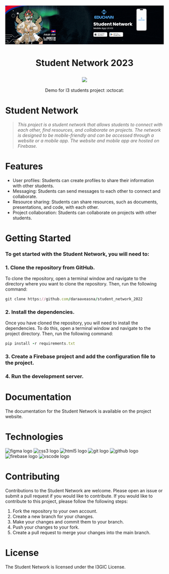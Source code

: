 ![MaterHead](https://github.com/daraaveasna/student_network_2022/blob/main/assets/images/githubBanner.gif)
# <p align="center"> Student Network 2023 </p>
<div align="center">
<a href="https://www.twitter.com/daraa_veasna" target="_blank" rel="noreferrer"><img 
src="https://img.shields.io/twitter/follow/daraa_veasna?logo=twitter&style=for-the-badge&color=0891b2&labelColor=181824"
/></a>
</div>
<p align="center"> Demo for I3 students project   :octocat: </p>


# Student Network 
> *This project is a student network that allows students to connect with each other, find resources, and collaborate on projects. The network is designed to be mobile-friendly and can be accessed through a website or a mobile app. The website and mobile app are hosted on Firebase.*

# Features 
* User profiles: Students can create profiles to share their information with other students.
* Messaging: Students can send messages to each other to connect and collaborate.
* Resource sharing: Students can share resources, such as documents, presentations, and code, with each other.
* Project collaboration: Students can collaborate on projects with other students.

# Getting Started
### To get started with the Student Network, you will need to:

### 1. Clone the repository from GitHub.

To clone the repository, open a terminal window and navigate to the directory where you want to clone the repository. Then, run the following command:
```ruby
git clone https://github.com/daraaveasna/student_network_2022
````
### 2. Install the dependencies.

Once you have cloned the repository, you will need to install the dependencies. To do this, open a terminal window and navigate to the project directory. Then, run the following command:

```ruby
pip install -r requirements.txt
```

### 3. Create a Firebase project and add the configuration file to the project.
### 4. Run the development server.

# Documentation
The documentation for the Student Network is available on the project website.

# Technologies
<div align="left">
  <img src="https://cdn.jsdelivr.net/gh/devicons/devicon/icons/figma/figma-original.svg" height="40" width="52" alt="figma logo"  />
  <img src="https://cdn.jsdelivr.net/gh/devicons/devicon/icons/css3/css3-original.svg" height="40" width="52" alt="css3 logo"  />
  <img src="https://cdn.jsdelivr.net/gh/devicons/devicon/icons/html5/html5-original.svg" height="40" width="52" alt="html5 logo"  />
  <img src="https://cdn.jsdelivr.net/gh/devicons/devicon/icons/git/git-original.svg" height="40" width="52" alt="git logo"  />
  <img src="https://cdn.jsdelivr.net/gh/devicons/devicon/icons/github/github-original.svg" height="40" width="52" alt="github logo"  />
  <img src="https://cdn.jsdelivr.net/gh/devicons/devicon/icons/firebase/firebase-plain.svg" height="40" width="52" alt="firebase logo"  />
  <img src="https://cdn.jsdelivr.net/gh/devicons/devicon/icons/vscode/vscode-original.svg" height="40" width="52" alt="vscode logo"  />
</div>

###

# Contributing
Contributions to the Student Network are welcome. Please open an issue or submit a pull request if you would like to contribute.
If you would like to contribute to this project, please follow the following steps:

1. Fork the repository to your own account.
2. Create a new branch for your changes.
3. Make your changes and commit them to your branch.
4. Push your changes to your fork.
5. Create a pull request to merge your changes into the main branch.

# License
The Student Network is licensed under the I3GIC License.
